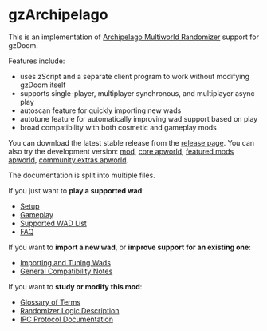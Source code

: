 # gzArchipelago

This is an implementation of
[Archipelago Multiworld Randomizer](https://archipelago.gg/)
support for gzDoom.

Features include:
- uses zScript and a separate client program to work without modifying gzDoom itself
- supports single-player, multiplayer synchronous, and multiplayer async play
- autoscan feature for quickly importing new wads
- autotune feature for automatically improving wad support based on play
- broad compatibility with both cosmetic and gameplay mods

You can download the latest stable release from the
[release page](https://github.com/ToxicFrog/doom-mods/releases/). You can also
try the development version: [mod](../releases/gzArchipelago-latest.pk3),
[core apworld](../releases/gzdoom.apworld),
[featured mods apworld](../releases/ap_gzdoom_featured.apworld),
[community extras apworld](../releases/ap_gzdoom_extras.apworld).

The documentation is split into multiple files.

If you just want to **play a supported wad**:
- [Setup](./doc/setup.md)
- [Gameplay](./doc/gameplay.md)
- [Supported WAD List](./doc/support-table.md)
- [FAQ](./doc/faq.md)

If you want to **import a new wad**, or **improve support for an existing one**:
- [Importing and Tuning Wads](./doc/new-wads.md)
- [General Compatibility Notes](./doc/compatibility.md)

If you want to **study or modify this mod**:
- [Glossary of Terms](./doc/glossary.md)
- [Randomizer Logic Description](./doc/logic.md)
- [IPC Protocol Documentation](./doc/protocol.md)
